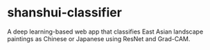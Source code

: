# shanshui-classifier
A deep learning-based web app that classifies East Asian landscape paintings as Chinese or Japanese using ResNet and Grad-CAM.
